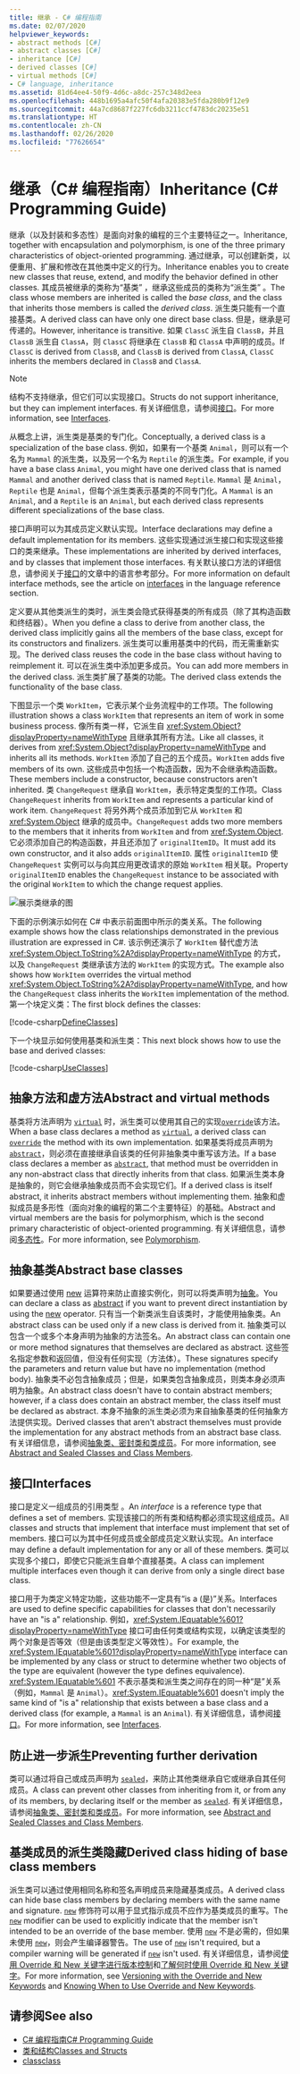 ```yaml
---
title: 继承 - C# 编程指南
ms.date: 02/07/2020
helpviewer_keywords:
- abstract methods [C#]
- abstract classes [C#]
- inheritance [C#]
- derived classes [C#]
- virtual methods [C#]
- C# language, inheritance
ms.assetid: 81d64ee4-50f9-4d6c-a8dc-257c348d2eea
ms.openlocfilehash: 448b1695a4afc50f4afa20383e5fda280b9f12e9
ms.sourcegitcommit: 44a7cd8687f227fc6db3211ccf4783dc20235e51
ms.translationtype: HT
ms.contentlocale: zh-CN
ms.lasthandoff: 02/26/2020
ms.locfileid: "77626654"
---
```

# <a name="inheritance-c-programming-guide"></a><span data-ttu-id="b2417-102">继承（C# 编程指南）</span><span class="sxs-lookup"><span data-stu-id="b2417-102">Inheritance (C# Programming Guide)</span></span>

<span data-ttu-id="b2417-103">继承（以及封装和多态性）是面向对象的编程的三个主要特征之一。</span><span class="sxs-lookup"><span data-stu-id="b2417-103">Inheritance, together with encapsulation and polymorphism, is one of the three primary characteristics of object-oriented programming.</span></span> <span data-ttu-id="b2417-104">通过继承，可以创建新类，以便重用、扩展和修改在其他类中定义的行为。</span><span class="sxs-lookup"><span data-stu-id="b2417-104">Inheritance enables you to create new classes that reuse, extend, and modify the behavior defined in other classes.</span></span> <span data-ttu-id="b2417-105">其成员被继承的类称为“基类”  ，继承这些成员的类称为“派生类”  。</span><span class="sxs-lookup"><span data-stu-id="b2417-105">The class whose members are inherited is called the *base class*, and the class that inherits those members is called the *derived class*.</span></span> <span data-ttu-id="b2417-106">派生类只能有一个直接基类。</span><span class="sxs-lookup"><span data-stu-id="b2417-106">A derived class can have only one direct base class.</span></span> <span data-ttu-id="b2417-107">但是，继承是可传递的。</span><span class="sxs-lookup"><span data-stu-id="b2417-107">However, inheritance is transitive.</span></span> <span data-ttu-id="b2417-108">如果 `ClassC` 派生自 `ClassB`，并且 `ClassB` 派生自 `ClassA`，则 `ClassC` 将继承在 `ClassB` 和 `ClassA` 中声明的成员。</span><span class="sxs-lookup"><span data-stu-id="b2417-108">If `ClassC` is derived from `ClassB`, and `ClassB` is derived from `ClassA`, `ClassC` inherits the members declared in `ClassB` and `ClassA`.</span></span>

> [!NOTE]
> <span data-ttu-id="b2417-109">结构不支持继承，但它们可以实现接口。</span><span class="sxs-lookup"><span data-stu-id="b2417-109">Structs do not support inheritance, but they can implement interfaces.</span></span> <span data-ttu-id="b2417-110">有关详细信息，请参阅[接口](../interfaces/index.md)。</span><span class="sxs-lookup"><span data-stu-id="b2417-110">For more information, see [Interfaces](../interfaces/index.md).</span></span>

<span data-ttu-id="b2417-111">从概念上讲，派生类是基类的专门化。</span><span class="sxs-lookup"><span data-stu-id="b2417-111">Conceptually, a derived class is a specialization of the base class.</span></span> <span data-ttu-id="b2417-112">例如，如果有一个基类 `Animal`，则可以有一个名为 `Mammal` 的派生类，以及另一个名为 `Reptile` 的派生类。</span><span class="sxs-lookup"><span data-stu-id="b2417-112">For example, if you have a base class `Animal`, you might have one derived class that is named `Mammal` and another derived class that is named `Reptile`.</span></span> <span data-ttu-id="b2417-113">`Mammal` 是 `Animal`，`Reptile` 也是 `Animal`，但每个派生类表示基类的不同专门化。</span><span class="sxs-lookup"><span data-stu-id="b2417-113">A `Mammal` is an `Animal`, and a `Reptile` is an `Animal`, but each derived class represents different specializations of the base class.</span></span>

<span data-ttu-id="b2417-114">接口声明可以为其成员定义默认实现。</span><span class="sxs-lookup"><span data-stu-id="b2417-114">Interface declarations may define a default implementation for its members.</span></span> <span data-ttu-id="b2417-115">这些实现通过派生接口和实现这些接口的类来继承。</span><span class="sxs-lookup"><span data-stu-id="b2417-115">These implementations are inherited by derived interfaces, and by classes that implement those interfaces.</span></span> <span data-ttu-id="b2417-116">有关默认接口方法的详细信息，请参阅关于[接口](../../language-reference/keywords/interface.md)的文章中的语言参考部分。</span><span class="sxs-lookup"><span data-stu-id="b2417-116">For more information on default interface methods, see the article on [interfaces](../../language-reference/keywords/interface.md) in the language reference section.</span></span>

<span data-ttu-id="b2417-117">定义要从其他类派生的类时，派生类会隐式获得基类的所有成员（除了其构造函数和终结器）。</span><span class="sxs-lookup"><span data-stu-id="b2417-117">When you define a class to derive from another class, the derived class implicitly gains all the members of the base class, except for its constructors and finalizers.</span></span> <span data-ttu-id="b2417-118">派生类可以重用基类中的代码，而无需重新实现。</span><span class="sxs-lookup"><span data-stu-id="b2417-118">The derived class reuses the code in the base class without having to reimplement it.</span></span> <span data-ttu-id="b2417-119">可以在派生类中添加更多成员。</span><span class="sxs-lookup"><span data-stu-id="b2417-119">You can add more members in the derived class.</span></span> <span data-ttu-id="b2417-120">派生类扩展了基类的功能。</span><span class="sxs-lookup"><span data-stu-id="b2417-120">The derived class extends the functionality of the base class.</span></span>

<span data-ttu-id="b2417-121">下图显示一个类 `WorkItem`，它表示某个业务流程中的工作项。</span><span class="sxs-lookup"><span data-stu-id="b2417-121">The following illustration shows a class `WorkItem` that represents an item of work in some business process.</span></span> <span data-ttu-id="b2417-122">像所有类一样，它派生自 <xref:System.Object?displayProperty=nameWithType> 且继承其所有方法。</span><span class="sxs-lookup"><span data-stu-id="b2417-122">Like all classes, it derives from <xref:System.Object?displayProperty=nameWithType> and inherits all its methods.</span></span> <span data-ttu-id="b2417-123">`WorkItem` 添加了自己的五个成员。</span><span class="sxs-lookup"><span data-stu-id="b2417-123">`WorkItem` adds five members of its own.</span></span> <span data-ttu-id="b2417-124">这些成员中包括一个构造函数，因为不会继承构造函数。</span><span class="sxs-lookup"><span data-stu-id="b2417-124">These members include a constructor, because constructors aren't inherited.</span></span> <span data-ttu-id="b2417-125">类 `ChangeRequest` 继承自 `WorkItem`，表示特定类型的工作项。</span><span class="sxs-lookup"><span data-stu-id="b2417-125">Class `ChangeRequest` inherits from `WorkItem` and represents a particular kind of work item.</span></span> <span data-ttu-id="b2417-126">`ChangeRequest` 将另外两个成员添加到它从 `WorkItem` 和 <xref:System.Object> 继承的成员中。</span><span class="sxs-lookup"><span data-stu-id="b2417-126">`ChangeRequest` adds two more members to the members that it inherits from `WorkItem` and from <xref:System.Object>.</span></span> <span data-ttu-id="b2417-127">它必须添加自己的构造函数，并且还添加了 `originalItemID`。</span><span class="sxs-lookup"><span data-stu-id="b2417-127">It must add its own constructor, and it also adds `originalItemID`.</span></span> <span data-ttu-id="b2417-128">属性 `originalItemID` 使 `ChangeRequest` 实例可以与向其应用更改请求的原始 `WorkItem` 相关联。</span><span class="sxs-lookup"><span data-stu-id="b2417-128">Property `originalItemID` enables the `ChangeRequest` instance to be associated with the original `WorkItem` to which the change request applies.</span></span>

![展示类继承的图](./media/inheritance/class-inheritance-diagram.png)

<span data-ttu-id="b2417-130">下面的示例演示如何在 C# 中表示前面图中所示的类关系。</span><span class="sxs-lookup"><span data-stu-id="b2417-130">The following example shows how the class relationships demonstrated in the previous illustration are expressed in C#.</span></span> <span data-ttu-id="b2417-131">该示例还演示了 `WorkItem` 替代虚方法 <xref:System.Object.ToString%2A?displayProperty=nameWithType> 的方式，以及 `ChangeRequest` 类继承该方法的 `WorkItem` 的实现方式。</span><span class="sxs-lookup"><span data-stu-id="b2417-131">The example also shows how `WorkItem` overrides the virtual method <xref:System.Object.ToString%2A?displayProperty=nameWithType>, and how the `ChangeRequest` class inherits the `WorkItem` implementation of the method.</span></span> <span data-ttu-id="b2417-132">第一个块定义类：</span><span class="sxs-lookup"><span data-stu-id="b2417-132">The first block defines the classes:</span></span>

[!code-csharp[DefineClasses](~/samples/snippets/csharp/objectoriented/inheritance.cs#Classes)]

<span data-ttu-id="b2417-133">下一个块显示如何使用基类和派生类：</span><span class="sxs-lookup"><span data-stu-id="b2417-133">This next block shows how to use the base and derived classes:</span></span>

[!code-csharp[UseClasses](~/samples/snippets/csharp/objectoriented/inheritance.cs#UseClasses)]

## <a name="abstract-and-virtual-methods"></a><span data-ttu-id="b2417-134">抽象方法和虚方法</span><span class="sxs-lookup"><span data-stu-id="b2417-134">Abstract and virtual methods</span></span>

<span data-ttu-id="b2417-135">基类将方法声明为 [`virtual`](../../language-reference/keywords/virtual.md) 时，派生类可以使用其自己的实现[`override`](../../language-reference/keywords/override.md)该方法。</span><span class="sxs-lookup"><span data-stu-id="b2417-135">When a base class declares a method as [`virtual`](../../language-reference/keywords/virtual.md), a derived class can [`override`](../../language-reference/keywords/override.md) the method with its own implementation.</span></span> <span data-ttu-id="b2417-136">如果基类将成员声明为 [`abstract`](../../language-reference/keywords/abstract.md)，则必须在直接继承自该类的任何非抽象类中重写该方法。</span><span class="sxs-lookup"><span data-stu-id="b2417-136">If a base class declares a member as [`abstract`](../../language-reference/keywords/abstract.md), that method must be overridden in any non-abstract class that directly inherits from that class.</span></span> <span data-ttu-id="b2417-137">如果派生类本身是抽象的，则它会继承抽象成员而不会实现它们。</span><span class="sxs-lookup"><span data-stu-id="b2417-137">If a derived class is itself abstract, it inherits abstract members without implementing them.</span></span> <span data-ttu-id="b2417-138">抽象和虚拟成员是多形性（面向对象的编程的第二个主要特征）的基础。</span><span class="sxs-lookup"><span data-stu-id="b2417-138">Abstract and virtual members are the basis for polymorphism, which is the second primary characteristic of object-oriented programming.</span></span> <span data-ttu-id="b2417-139">有关详细信息，请参阅[多态性](./polymorphism.md)。</span><span class="sxs-lookup"><span data-stu-id="b2417-139">For more information, see [Polymorphism](./polymorphism.md).</span></span>

## <a name="abstract-base-classes"></a><span data-ttu-id="b2417-140">抽象基类</span><span class="sxs-lookup"><span data-stu-id="b2417-140">Abstract base classes</span></span>

<span data-ttu-id="b2417-141">如果要通过使用 [new](../../language-reference/operators/new-operator.md) 运算符来防止直接实例化，则可以将类声明为[抽象](../../language-reference/keywords/abstract.md)。</span><span class="sxs-lookup"><span data-stu-id="b2417-141">You can declare a class as [abstract](../../language-reference/keywords/abstract.md) if you want to prevent direct instantiation by using the [new](../../language-reference/operators/new-operator.md) operator.</span></span> <span data-ttu-id="b2417-142">只有当一个新类派生自该类时，才能使用抽象类。</span><span class="sxs-lookup"><span data-stu-id="b2417-142">An abstract class can be used only if a new class is derived from it.</span></span> <span data-ttu-id="b2417-143">抽象类可以包含一个或多个本身声明为抽象的方法签名。</span><span class="sxs-lookup"><span data-stu-id="b2417-143">An abstract class can contain one or more method signatures that themselves are declared as abstract.</span></span> <span data-ttu-id="b2417-144">这些签名指定参数和返回值，但没有任何实现（方法体）。</span><span class="sxs-lookup"><span data-stu-id="b2417-144">These signatures specify the parameters and return value but have no implementation (method body).</span></span> <span data-ttu-id="b2417-145">抽象类不必包含抽象成员；但是，如果类包含抽象成员，则类本身必须声明为抽象。</span><span class="sxs-lookup"><span data-stu-id="b2417-145">An abstract class doesn't have to contain abstract members; however, if a class does contain an abstract member, the class itself must be declared as abstract.</span></span> <span data-ttu-id="b2417-146">本身不抽象的派生类必须为来自抽象基类的任何抽象方法提供实现。</span><span class="sxs-lookup"><span data-stu-id="b2417-146">Derived classes that aren't abstract themselves must provide the implementation for any abstract methods from an abstract base class.</span></span> <span data-ttu-id="b2417-147">有关详细信息，请参阅[抽象类、密封类和类成员](abstract-and-sealed-classes-and-class-members.md)。</span><span class="sxs-lookup"><span data-stu-id="b2417-147">For more information, see [Abstract and Sealed Classes and Class Members](abstract-and-sealed-classes-and-class-members.md).</span></span>

## <a name="interfaces"></a><span data-ttu-id="b2417-148">接口</span><span class="sxs-lookup"><span data-stu-id="b2417-148">Interfaces</span></span>

<span data-ttu-id="b2417-149">接口是定义一组成员的引用类型  。</span><span class="sxs-lookup"><span data-stu-id="b2417-149">An *interface* is a reference type that defines a set of members.</span></span> <span data-ttu-id="b2417-150">实现该接口的所有类和结构都必须实现这组成员。</span><span class="sxs-lookup"><span data-stu-id="b2417-150">All classes and structs that implement that interface must implement that set of members.</span></span> <span data-ttu-id="b2417-151">接口可以为其中任何成员或全部成员定义默认实现。</span><span class="sxs-lookup"><span data-stu-id="b2417-151">An interface may define a default implementation for any or all of these members.</span></span> <span data-ttu-id="b2417-152">类可以实现多个接口，即使它只能派生自单个直接基类。</span><span class="sxs-lookup"><span data-stu-id="b2417-152">A class can implement multiple interfaces even though it can derive from only a single direct base class.</span></span>

<span data-ttu-id="b2417-153">接口用于为类定义特定功能，这些功能不一定具有“is a (是)”关系。</span><span class="sxs-lookup"><span data-stu-id="b2417-153">Interfaces are used to define specific capabilities for classes that don't necessarily have an "is a" relationship.</span></span> <span data-ttu-id="b2417-154">例如，<xref:System.IEquatable%601?displayProperty=nameWithType> 接口可由任何类或结构实现，以确定该类型的两个对象是否等效（但是由该类型定义等效性）。</span><span class="sxs-lookup"><span data-stu-id="b2417-154">For example, the <xref:System.IEquatable%601?displayProperty=nameWithType> interface can be implemented by any class or struct to determine whether two objects of the type are equivalent (however the type defines equivalence).</span></span> <span data-ttu-id="b2417-155"><xref:System.IEquatable%601> 不表示基类和派生类之间存在的同一种“是”关系（例如，`Mammal` 是 `Animal`）。</span><span class="sxs-lookup"><span data-stu-id="b2417-155"><xref:System.IEquatable%601> doesn't imply the same kind of "is a" relationship that exists between a base class and a derived class (for example, a `Mammal` is an `Animal`).</span></span> <span data-ttu-id="b2417-156">有关详细信息，请参阅[接口](../interfaces/index.md)。</span><span class="sxs-lookup"><span data-stu-id="b2417-156">For more information, see [Interfaces](../interfaces/index.md).</span></span>

## <a name="preventing-further-derivation"></a><span data-ttu-id="b2417-157">防止进一步派生</span><span class="sxs-lookup"><span data-stu-id="b2417-157">Preventing further derivation</span></span>  

<span data-ttu-id="b2417-158">类可以通过将自己或成员声明为 [`sealed`](../../language-reference/keywords/sealed.md)，来防止其他类继承自它或继承自其任何成员。</span><span class="sxs-lookup"><span data-stu-id="b2417-158">A class can prevent other classes from inheriting from it, or from any of its members, by declaring itself or the member as [`sealed`](../../language-reference/keywords/sealed.md).</span></span> <span data-ttu-id="b2417-159">有关详细信息，请参阅[抽象类、密封类和类成员](./abstract-and-sealed-classes-and-class-members.md)。</span><span class="sxs-lookup"><span data-stu-id="b2417-159">For more information, see [Abstract and Sealed Classes and Class Members](./abstract-and-sealed-classes-and-class-members.md).</span></span>

## <a name="derived-class-hiding-of-base-class-members"></a><span data-ttu-id="b2417-160">基类成员的派生类隐藏</span><span class="sxs-lookup"><span data-stu-id="b2417-160">Derived class hiding of base class members</span></span>  

<span data-ttu-id="b2417-161">派生类可以通过使用相同名称和签名声明成员来隐藏基类成员。</span><span class="sxs-lookup"><span data-stu-id="b2417-161">A derived class can hide base class members by declaring members with the same name and signature.</span></span> <span data-ttu-id="b2417-162">[`new`](../../language-reference/keywords/new-modifier.md) 修饰符可以用于显式指示成员不应作为基类成员的重写。</span><span class="sxs-lookup"><span data-stu-id="b2417-162">The [`new`](../../language-reference/keywords/new-modifier.md) modifier can be used to explicitly indicate that the member isn't intended to be an override of the base member.</span></span> <span data-ttu-id="b2417-163">使用 [`new`](../../language-reference/keywords/new-modifier.md) 不是必需的，但如果未使用 [`new`](../../language-reference/keywords/new-modifier.md)，则会产生编译器警告。</span><span class="sxs-lookup"><span data-stu-id="b2417-163">The use of [`new`](../../language-reference/keywords/new-modifier.md) isn't required, but a compiler warning will be generated if [`new`](../../language-reference/keywords/new-modifier.md) isn't used.</span></span> <span data-ttu-id="b2417-164">有关详细信息，请参阅[使用 Override 和 New 关键字进行版本控制](./versioning-with-the-override-and-new-keywords.md)和[了解何时使用 Override 和 New 关键字](./knowing-when-to-use-override-and-new-keywords.md)。</span><span class="sxs-lookup"><span data-stu-id="b2417-164">For more information, see [Versioning with the Override and New Keywords](./versioning-with-the-override-and-new-keywords.md) and [Knowing When to Use Override and New Keywords](./knowing-when-to-use-override-and-new-keywords.md).</span></span>

## <a name="see-also"></a><span data-ttu-id="b2417-165">请参阅</span><span class="sxs-lookup"><span data-stu-id="b2417-165">See also</span></span>

- [<span data-ttu-id="b2417-166">C# 编程指南</span><span class="sxs-lookup"><span data-stu-id="b2417-166">C# Programming Guide</span></span>](../index.md)
- [<span data-ttu-id="b2417-167">类和结构</span><span class="sxs-lookup"><span data-stu-id="b2417-167">Classes and Structs</span></span>](./index.md)
- [<span data-ttu-id="b2417-168">class</span><span class="sxs-lookup"><span data-stu-id="b2417-168">class</span></span>](../../language-reference/keywords/class.md)
